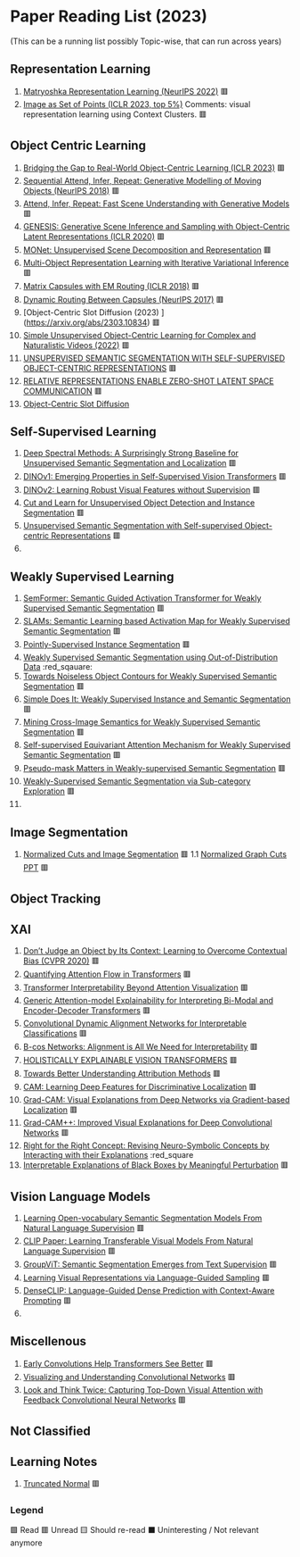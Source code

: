 # Paper Reading List (2023)

(This can be a running list possibly Topic-wise, that can run across years)

## Representation Learning

1. [Matryoshka Representation Learning (NeurIPS 2022)](https://arxiv.org/abs/2205.13147) :red_square:
2. [Image as Set of Points (ICLR 2023, top 5%)](https://arxiv.org/abs/2303.01494) Comments: visual representation learning using Context Clusters. :red_square:

## Object Centric Learning
1. [Bridging the Gap to Real-World Object-Centric Learning (ICLR 2023)](https://arxiv.org/abs/2209.14860) :red_square:
2. [Sequential Attend, Infer, Repeat: Generative Modelling of Moving Objects (NeurIPS 2018)](https://arxiv.org/abs/1806.01794) :red_square:
3. [Attend, Infer, Repeat: Fast Scene Understanding with Generative Models](https://arxiv.org/abs/1603.08575) :red_square:
4. [GENESIS: Generative Scene Inference and Sampling with Object-Centric Latent Representations (ICLR 2020)](https://arxiv.org/abs/1907.13052) :red_square:
5. [MONet: Unsupervised Scene Decomposition and Representation](https://arxiv.org/abs/1901.11390) :red_square:
6. [Multi-Object Representation Learning with Iterative Variational Inference](https://arxiv.org/abs/1903.00450) :red_square:
7. [Matrix Capsules with EM Routing (ICLR 2018)](https://openreview.net/pdf?id=HJWLfGWRb) :red_square:
8. [Dynamic Routing Between Capsules (NeurIPS 2017)](https://proceedings.neurips.cc/paper/2017/file/2cad8fa47bbef282badbb8de5374b894-Paper.pdf) :red_square:
9. [Object-Centric Slot Diffusion (2023) ] (https://arxiv.org/abs/2303.10834) :red_square:
10. [Simple Unsupervised Object-Centric Learning for Complex and Naturalistic Videos (2022)](https://arxiv.org/abs/2205.14065) :red_square:
11. [UNSUPERVISED SEMANTIC SEGMENTATION WITH SELF-SUPERVISED OBJECT-CENTRIC REPRESENTATIONS](https://arxiv.org/pdf/2207.05027.pdf) :red_square:
12. [RELATIVE REPRESENTATIONS ENABLE ZERO-SHOT LATENT SPACE COMMUNICATION](https://arxiv.org/pdf/2209.15430.pdf) :red_square:
13. [Object-Centric Slot Diffusion](https://arxiv.org/pdf/2303.10834.pdf)

## Self-Supervised Learning
1. [Deep Spectral Methods: A Surprisingly Strong Baseline for Unsupervised Semantic Segmentation and Localization](https://arxiv.org/pdf/2205.07839.pdf) :red_square:
2. [DINOv1: Emerging Properties in Self-Supervised Vision Transformers](https://arxiv.org/pdf/2104.14294.pdf) :red_square:
3. [DINOv2: Learning Robust Visual Features without Supervision](https://arxiv.org/pdf/2304.07193.pdf) :red_square:
4. [Cut and Learn for Unsupervised Object Detection and Instance Segmentation](https://arxiv.org/pdf/2301.11320.pdf) :red_square:
5. [Unsupervised Semantic Segmentation with Self-supervised Object-centric Representations](https://arxiv.org/pdf/2207.05027.pdf) :red_square:
6. 

## Weakly Supervised Learning
1. [SemFormer: Semantic Guided Activation Transformer for Weakly Supervised Semantic Segmentation](https://arxiv.org/pdf/2210.14618.pdf) :red_square:
2. [SLAMs: Semantic Learning based Activation Map for Weakly Supervised Semantic Segmentation](https://arxiv.org/pdf/2210.12417.pdf) :red_square:
3. [Pointly-Supervised Instance Segmentation](https://openaccess.thecvf.com/content/CVPR2022/papers/Cheng_Pointly-Supervised_Instance_Segmentation_CVPR_2022_paper.pdf) :red_square:
4. [Weakly Supervised Semantic Segmentation using Out-of-Distribution Data](https://openaccess.thecvf.com/content/CVPR2022/papers/Lee_Weakly_Supervised_Semantic_Segmentation_Using_Out-of-Distribution_Data_CVPR_2022_paper.pdf) :red_sqauare:
5. [Towards Noiseless Object Contours for Weakly Supervised Semantic Segmentation](https://openaccess.thecvf.com/content/CVPR2022/papers/Li_Towards_Noiseless_Object_Contours_for_Weakly_Supervised_Semantic_Segmentation_CVPR_2022_paper.pdf) :red_square:
6. [Simple Does It: Weakly Supervised Instance and Semantic Segmentation](https://arxiv.org/pdf/1603.07485.pdf) :red_square:
7. [Mining Cross-Image Semantics for Weakly Supervised Semantic Segmentation](https://arxiv.org/pdf/2007.01947.pdf) :red_square:
8. [Self-supervised Equivariant Attention Mechanism for Weakly Supervised Semantic Segmentation](https://arxiv.org/pdf/2004.04581.pdf) :red_square:
9. [Pseudo-mask Matters in Weakly-supervised Semantic Segmentation](https://arxiv.org/pdf/2108.12995.pdf) :red_square:
10. [Weakly-Supervised Semantic Segmentation via Sub-category Exploration](https://arxiv.org/pdf/2008.01183.pdf) :red_square:
11. 

## Image Segmentation
1. [Normalized Cuts and Image Segmentation](https://people.eecs.berkeley.edu/~malik/papers/SM-ncut.pdf) :red_square:
    1.1 [Normalized Graph Cuts PPT](http://www.sci.utah.edu/~gerig/CS7960-S2010/handouts/Normalized%20Graph%20cuts.pdf) :red_square:


## Object Tracking

## XAI

1. [Don’t Judge an Object by Its Context: Learning to Overcome Contextual Bias (CVPR 2020)](https://arxiv.org/abs/2001.03152) :red_square:
2. [Quantifying Attention Flow in Transformers](https://arxiv.org/pdf/2005.00928.pdf) :red_square:
3. [Transformer Interpretability Beyond Attention Visualization](https://arxiv.org/pdf/2012.09838.pdf) :red_square:
4. [Generic Attention-model Explainability for Interpreting Bi-Modal and Encoder-Decoder Transformers](https://openaccess.thecvf.com/content/ICCV2021/papers/Chefer_Generic_Attention-Model_Explainability_for_Interpreting_Bi-Modal_and_Encoder-Decoder_Transformers_ICCV_2021_paper.pdf) :red_square:
5. [Convolutional Dynamic Alignment Networks for Interpretable Classifications](https://arxiv.org/abs/2104.00032) :red_square:
6. [B-cos Networks: Alignment is All We Need for Interpretability](https://arxiv.org/abs/2205.10268) :red_square:
7. [HOLISTICALLY EXPLAINABLE VISION TRANSFORMERS](https://arxiv.org/pdf/2301.08669.pdf) :red_square:
8. [Towards Better Understanding Attribution Methods](https://openaccess.thecvf.com/content/CVPR2022/papers/Rao_Towards_Better_Understanding_Attribution_Methods_CVPR_2022_paper.pdf) :red_square:
9. [CAM: Learning Deep Features for Discriminative Localization](https://arxiv.org/abs/1512.04150) :red_square:
10. [Grad-CAM: Visual Explanations from Deep Networks via Gradient-based Localization](https://arxiv.org/abs/1610.02391) :red_square:
11. [Grad-CAM++: Improved Visual Explanations for Deep Convolutional Networks](https://arxiv.org/abs/1710.11063) :red_square:
12. [Right for the Right Concept: Revising Neuro-Symbolic Concepts by Interacting with their Explanations](https://openaccess.thecvf.com/content/CVPR2021/papers/Stammer_Right_for_the_Right_Concept_Revising_Neuro-Symbolic_Concepts_by_Interacting_CVPR_2021_paper.pdf) :red_square
13. [Interpretable Explanations of Black Boxes by Meaningful Perturbation](https://arxiv.org/pdf/1704.03296.pdf) :red_square:

## Vision Language Models
1. [Learning Open-vocabulary Semantic Segmentation Models From Natural Language Supervision](https://arxiv.org/abs/2301.09121) :red_square:
2. [CLIP Paper: Learning Transferable Visual Models From Natural Language Supervision](https://arxiv.org/abs/2103.00020) :red_square:
3. [GroupViT: Semantic Segmentation Emerges from Text Supervision](https://arxiv.org/abs/2202.11094) :red_square:
4. [Learning Visual Representations via Language-Guided Sampling](https://arxiv.org/pdf/2302.12248.pdf) :red_square:
5. [DenseCLIP: Language-Guided Dense Prediction with Context-Aware Prompting](https://arxiv.org/pdf/2112.01518.pdf) :red_square:
6.

## Miscellenous
1. [Early Convolutions Help Transformers See Better](https://arxiv.org/pdf/2106.14881.pdf) :red_square:
2. [Visualizing and Understanding Convolutional Networks](https://arxiv.org/pdf/1311.2901.pdf) :red_square:
3. [Look and Think Twice: Capturing Top-Down Visual Attention with Feedback Convolutional Neural Networks](https://openaccess.thecvf.com/content_iccv_2015/papers/Cao_Look_and_Think_ICCV_2015_paper.pdf) :red_square:

## Not Classified

## Learning Notes
1. [Truncated Normal](https://people.sc.fsu.edu/~jburkardt/presentations/truncated_normal.pdf) :red_square:

### Legend

:green_square: Read
:red_square: Unread
:yellow_square: Should re-read
:black_large_square: Uninteresting / Not relevant anymore
